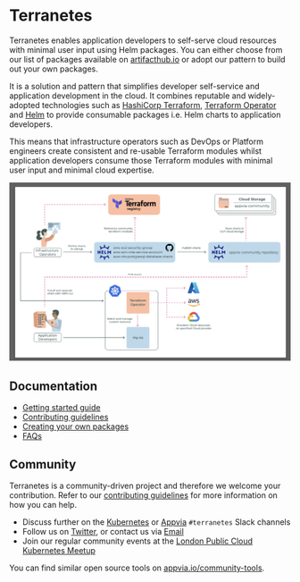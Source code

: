 # Terranetes

Terranetes enables application developers to self-serve cloud resources with minimal user input using Helm packages. You can either choose from our list of packages available on [artifacthub.io](https://artifacthub.io/packages/search?ts_query_web=appvia) or adopt our pattern to build out your own packages.

It is a solution and pattern that simplifies developer self-service and application development in the cloud. It combines reputable and widely-adopted technologies such as [HashiCorp Terraform](https://www.terraform.io/), [Terraform Operator](https://github.com/isaaguilar/terraform-operator) and [Helm](https://helm.sh/) to provide consumable packages i.e. Helm charts to application developers.

This means that infrastructure operators such as DevOps or Platform engineers create consistent and re-usable Terraform modules whilst application developers consume those Terraform modules with minimal user input and minimal cloud expertise.

![Terranetes Ways of Working](images/terranetes.png)

## Documentation
- [Getting started guide](docs/getting-started.md)
- [Contributing guidelines](docs/contributing-guidelines.md)
- [Creating your own packages](docs/creating-your-own-packages.md)
- [FAQs](docs/faqs.md)

## Community
Terranetes is a community-driven project and therefore we welcome your contribution. Refer to our [contributing guidelines](docs/contributing-guidelines.md) for more information on how you can help.
- Discuss further on the [Kubernetes](https://slack.k8s.io/) or [Appvia](https://join.slack.com/t/appvia-community/shared_invite/zt-rcqz9vif-eDDQrbD_EAZBxsem30c2bQ) `#terranetes` Slack channels
- Follow us on [Twitter](https://twitter.com/appvia_io), or contact us via [Email](info@appvia.io)
- Join our regular community events at the [London Public Cloud Kubernetes Meetup](https://www.meetup.com/public-cloud-kubernetes-london/)

You can find similar open source tools on [appvia.io/community-tools](https://www.appvia.io/community-tools).
